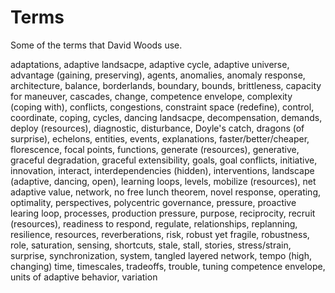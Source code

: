 # Terms

Some of the terms that David Woods use.


adaptations,
adaptive landsacpe,
adaptive cycle,
adaptive universe,
advantage (gaining, preserving),
agents,
anomalies,
anomaly response,
architecture,
balance,
borderlands,
boundary,
bounds,
brittleness,
capacity for maneuver,
cascades,
change,
competence envelope,
complexity (coping with),
conflicts,
congestions,
constraint space (redefine),
control,
coordinate,
coping,
cycles,
dancing landsacpe,
decompensation,
demands,
deploy (resources),
diagnostic,
disturbance,
Doyle's catch,
dragons (of surprise),
echelons,
entities,
events,
explanations,
faster/better/cheaper,
florescence,
focal points,
functions,
generate (resources),
generative,
graceful degradation,
graceful extensibility,
goals,
goal conflicts,
initiative,
innovation,
interact,
interdependencies (hidden),
interventions,
landscape (adaptive, dancing, open),
learning loops,
levels,
mobilize (resources),
net adaptive value,
network,
no free lunch theorem,
novel response,
operating,
optimality,
perspectives,
polycentric governance,
pressure,
proactive learing loop,
processes,
production pressure,
purpose,
reciprocity,
recruit (resources),
readiness to respond,
regulate,
relationships,
replanning,
resilience,
resources,
reverberations,
risk,
robust yet fragile,
robustness,
role,
saturation,
sensing,
shortcuts,
stale,
stall,
stories,
stress/strain,
surprise,
synchronization,
system,
tangled layered network,
tempo (high, changing)
time,
timescales,
tradeoffs,
trouble,
tuning competence envelope,
units of adaptive behavior,
variation

